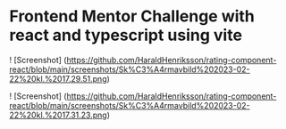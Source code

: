 # Frontend Mentor Challenge with react and typescript using vite

! [Screenshot] (https://github.com/HaraldHenriksson/rating-component-react/blob/main/screenshots/Sk%C3%A4rmavbild%202023-02-22%20kl.%2017.29.51.png)

! [Screenshot] (https://github.com/HaraldHenriksson/rating-component-react/blob/main/screenshots/Sk%C3%A4rmavbild%202023-02-22%20kl.%2017.31.23.png)
